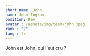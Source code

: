 ```yaml
---
short_name: John
name: John Ingram
position: Dev
avatar : /assets/img/team/john.jpeg
rank : "2"
lang : fr
---
```

John est John, qui l'eut cru  ?
